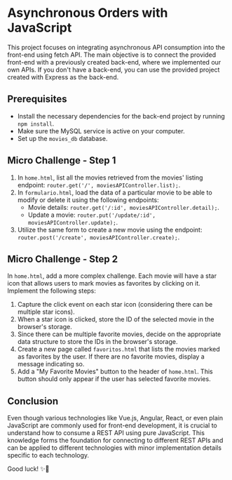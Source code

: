 # Asynchronous Orders with JavaScript

This project focuses on integrating asynchronous API consumption into the front-end using fetch API. The main objective is to connect the provided front-end with a previously created back-end, where we implemented our own APIs. If you don't have a back-end, you can use the provided project created with Express as the back-end.

## Prerequisites
- Install the necessary dependencies for the back-end project by running `npm install`.
- Make sure the MySQL service is active on your computer.
- Set up the `movies_db` database.

## Micro Challenge - Step 1
1. In `home.html`, list all the movies retrieved from the movies' listing endpoint: `router.get('/', moviesAPIController.list);`.
2. In `formulario.html`, load the data of a particular movie to be able to modify or delete it using the following endpoints:
   - Movie details: `router.get('/:id', moviesAPIController.detail);`.
   - Update a movie: `router.put('/update/:id', moviesAPIController.update);`.
3. Utilize the same form to create a new movie using the endpoint: `router.post('/create', moviesAPIController.create);`.

## Micro Challenge - Step 2
In `home.html`, add a more complex challenge. Each movie will have a star icon that allows users to mark movies as favorites by clicking on it. Implement the following steps:
1. Capture the click event on each star icon (considering there can be multiple star icons).
2. When a star icon is clicked, store the ID of the selected movie in the browser's storage.
3. Since there can be multiple favorite movies, decide on the appropriate data structure to store the IDs in the browser's storage.
4. Create a new page called `favoritos.html` that lists the movies marked as favorites by the user. If there are no favorite movies, display a message indicating so.
5. Add a "My Favorite Movies" button to the header of `home.html`. This button should only appear if the user has selected favorite movies.

## Conclusion
Even though various technologies like Vue.js, Angular, React, or even plain JavaScript are commonly used for front-end development, it is crucial to understand how to consume a REST API using pure JavaScript. This knowledge forms the foundation for connecting to different REST APIs and can be applied to different technologies with minor implementation details specific to each technology.

Good luck! ✨🚀
